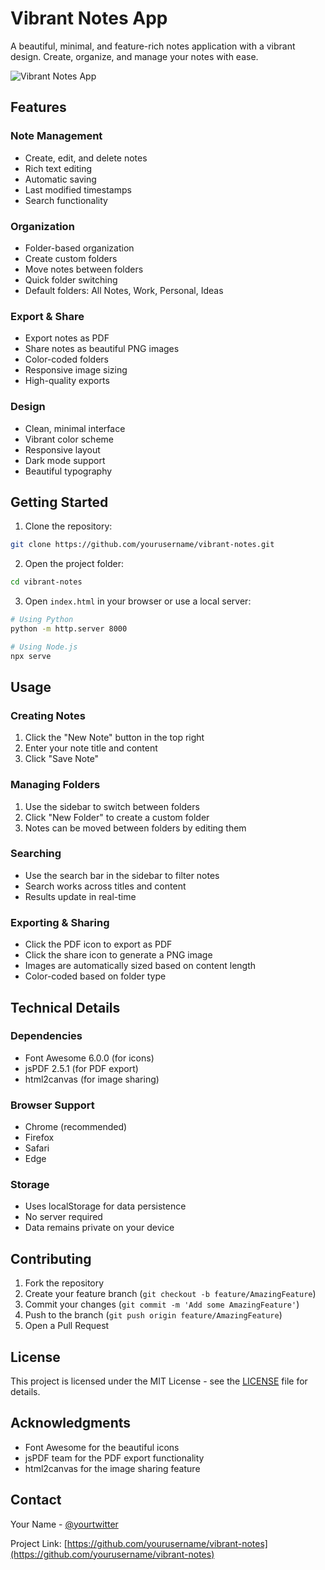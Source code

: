 # Vibrant Notes App

A beautiful, minimal, and feature-rich notes application with a vibrant design. Create, organize, and manage your notes with ease.

![Vibrant Notes App](preview.png)

## Features

### Note Management
- Create, edit, and delete notes
- Rich text editing
- Automatic saving
- Last modified timestamps
- Search functionality

### Organization
- Folder-based organization
- Create custom folders
- Move notes between folders
- Quick folder switching
- Default folders: All Notes, Work, Personal, Ideas

### Export & Share
- Export notes as PDF
- Share notes as beautiful PNG images
- Color-coded folders
- Responsive image sizing
- High-quality exports

### Design
- Clean, minimal interface
- Vibrant color scheme
- Responsive layout
- Dark mode support
- Beautiful typography

## Getting Started

1. Clone the repository:
```bash
git clone https://github.com/yourusername/vibrant-notes.git
```

2. Open the project folder:
```bash
cd vibrant-notes
```

3. Open `index.html` in your browser or use a local server:
```bash
# Using Python
python -m http.server 8000

# Using Node.js
npx serve
```

## Usage

### Creating Notes
1. Click the "New Note" button in the top right
2. Enter your note title and content
3. Click "Save Note"

### Managing Folders
1. Use the sidebar to switch between folders
2. Click "New Folder" to create a custom folder
3. Notes can be moved between folders by editing them

### Searching
- Use the search bar in the sidebar to filter notes
- Search works across titles and content
- Results update in real-time

### Exporting & Sharing
- Click the PDF icon to export as PDF
- Click the share icon to generate a PNG image
- Images are automatically sized based on content length
- Color-coded based on folder type

## Technical Details

### Dependencies
- Font Awesome 6.0.0 (for icons)
- jsPDF 2.5.1 (for PDF export)
- html2canvas (for image sharing)

### Browser Support
- Chrome (recommended)
- Firefox
- Safari
- Edge

### Storage
- Uses localStorage for data persistence
- No server required
- Data remains private on your device

## Contributing

1. Fork the repository
2. Create your feature branch (`git checkout -b feature/AmazingFeature`)
3. Commit your changes (`git commit -m 'Add some AmazingFeature'`)
4. Push to the branch (`git push origin feature/AmazingFeature`)
5. Open a Pull Request

## License

This project is licensed under the MIT License - see the [LICENSE](LICENSE) file for details.

## Acknowledgments

- Font Awesome for the beautiful icons
- jsPDF team for the PDF export functionality
- html2canvas for the image sharing feature

## Contact

Your Name - [@yourtwitter](https://twitter.com/yourtwitter)

Project Link: [https://github.com/yourusername/vibrant-notes](https://github.com/yourusername/vibrant-notes) 
